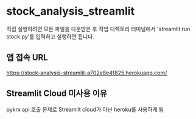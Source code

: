 # stock_analysis_streamlit
직접 실행하려면 모든 파일을 다운받은 후 작업 디렉토리 터미널에서 'streamlit run stock.py'를 입력하고 실행하면 됩니다.

## 앱 접속 URL
https://stock-analysis-streamlit-a702e8e4f825.herokuapp.com/

## Streamlit Cloud 미사용 이유
pykrx api 호출 문제로 Streamlit cloud가 아닌 heroku를 사용하게 됨
